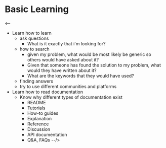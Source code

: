 # Basic Learning
<--
  * Learn how to learn
    * ask questions
      * What is it exactly that i'm looking for? 
    * how to search
      * given my problem, what would be most likely be generic so others would have asked about it? 
      * Given that someone has found the solution to my problem, what would they have written about it?
      * What are the keywords that they would have used?
    * finding answers
    * try to use different communities and platforms
  * Learn how to read documentation
    * Know why different types of documentation exist  
      * README
      * Tutorials
      * How-to guides
      * Explanation
      * Reference
      * Discussion
      * API documentation
      * Q&A, FAQs
--/>
